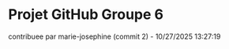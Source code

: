 # Projet GitHub Groupe 6
 
 c o n t r i b u e e   p a r   m a r i e - j o s e p h i n e   ( c o m m i t   2 )   -   1 0 / 2 7 / 2 0 2 5   1 3 : 2 7 : 1 9  
 